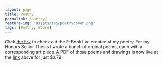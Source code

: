 ```yaml
---
layout: page
title: Poetry
permalink: /poetry/
feature-img: "assets/img/poetrycover.png"
tags: [Poetry, Store]
---
```


Click [the link](http://www.lulu.com/spotlight/troydemers) to check out the E-Book I've created of my poetry.
For my Honors Senior Thesis I wrote a bunch of orginal poems, each with a corresponding art piece.
A PDF of those poems and drawings is now live at the [link](http://www.lulu.com/spotlight/troydemers) above for just $3.79! <br/>

